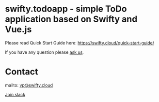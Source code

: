 # swifty.todoapp - simple ToDo application based on Swifty and Vue.js

Please read Quick Start Guide here:
https://swifty.cloud/quick-start-guide/

If you have any question please <a href="mailto: info@swifty.cloud">ask us</a>.

# Contact
mailto: vp@swifty.cloud

[Join slack](https://join.slack.com/t/swiftycloud/shared_invite/enQtNDk1Nzk5NTQ1OTIzLWVhNWY3ZDZmNmQ1YTBlZGNlN2IzMmNhYmEzNTNkOGU2MzdmZWE3YTBiMjVjYWI5Y2FhMTUwMWUyOTNkZGE5OTM)
